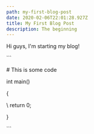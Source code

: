 ```yaml
---
path: my-first-blog-post
date: 2020-02-06T22:01:28.927Z
title: My First Blog Post
description: The beginning
---
```

Hi guys, I'm starting my blog!

\`\``

\# This is some code

int main()

{

\    return 0;

}

\`\``
